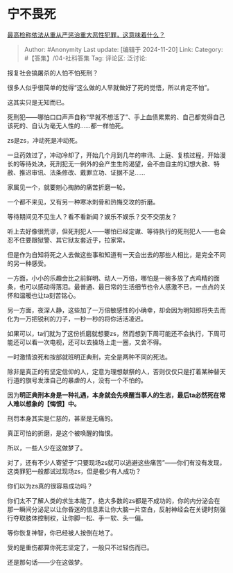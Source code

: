 # 宁不畏死
[最高检称依法从重从严惩治重大恶性犯罪，这意味着什么？](https://www.zhihu.com/question/4220669847/answer/35704390379)

> Author: #Anonymity
> Last update: [编辑于 2024-11-20]
> Link:
> Category: #【答集】/04-社科答集
> Tag:
> 评论区:
> 泛讨论:

报复社会搞屠杀的人怕不怕死刑？

很多人似乎很简单的觉得“这么做的人早就做好了死的觉悟，所以肯定不怕”。

这其实只是无知而已。

死刑犯——哪怕口口声声自称“早就不想活了”、手上血债累累的、自己都觉得自己该死的、自认为毫无人性的……都一样怕死。

zs是zs，冲动死是冲动死。

一旦药效过了，冲动冷却了，开始几个月到几年的审讯、上庭、复核过程，开始漫长的等待处决，死刑犯无一例外的会产生生的渴望，会不由自主的幻想大赦、特赦、推迟审讯、法条修改、戴罪立功、证据不足……

家属见一个，就要剜心掏肺的痛苦折磨一轮。

一个都不来见，又有另一种寒冰刺骨和热悔交攻的折磨。

等待期间见不见生人？看不看新闻？娱乐不娱乐？交不交朋友？

听上去好像很荒谬，但死刑犯人——哪怕已经定谳、等待执行的死刑犯人——也会忍不住要跟狱警、其它狱友套近乎，拉家常。

但是作为自知将死之人去做这些事和知道有一天会出去的那些人相比，是完全不同的另一种感受。

一方面，小小的乐趣会比之前鲜明、动人一万倍，哪怕是一碗多放了点鸡精的面条，也可以感动得落泪。最普通、最日常的生活细节也令人感激不已，一点点的关怀和温暖也让ta刻苦铭心。

另一方面，夜深人静，这些加了一万倍敏感性的小确幸，却会因为明知即将失去而化为一万把锐利的刀子，一秒一秒的将你活活凌迟。

如果可以，ta们就为了这份折磨就想要zs，然而想到下周可能还不会执行，下周可能还可以看一次电视，还可以去操场上走一圈，又舍不得。

一时激情浪死和按部就班明正典刑，完全是两种不同的死法。

除非是真正的有坚定信仰的人，定意为理想献祭的人，否则仅仅只是打着某种替天行道的旗号发泄自己的暴虐的人，没有一个不怕的。

因为**明正典刑本身是一种礼遇，本身就会先唤醒当事人的生志，最后ta必然死在常人难以想象的【悔恨】中。**

刑罚本身其实是仁慈的，甚至是无痛的。

真正可怕的折磨，是这个被唤醒的悔恨。

所以，一些人少在这做梦了。

对了，还有不少人寄望于“只要现场zs就可以逃避这些痛苦”——你们有没有发现，这类罪犯一般都试过现场zs，但是极少有人成功？

你们以为zs真的很容易成功吗？

你们太不了解人类的求生本能了，绝大多数的zs都是不成功的，你的内分泌会在那一瞬间分泌足以让你昏迷的信息素让你大脑一片空白，反射神经会在关键时刻强行夺取肢体控制权，让你脚一松、手一软、头一偏。

等你恢复神智，你已经被人按倒在地了。

受的是重伤都算你死志坚定了，一般只不过轻伤而已。

还是那句话——少在这做梦。
